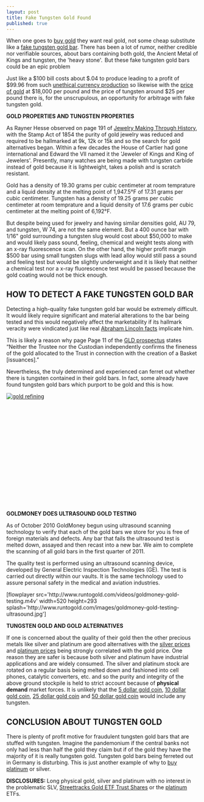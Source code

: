 ```yaml
---
layout: post
title: Fake Tungsten Gold Found
published: true
---
```

<p>When one goes to <a title="buy gold" href="http://www.runtogold.com/how-to-buy-gold-or-silver/" target="_blank">buy gold</a> they want real gold, not some cheap substitute like a <a title="fake tungsten gold bar" href="http://www.runtogold.com/2010/03/fake-tungsten-gold-found/" target="_blank">fake tungsten gold bar</a>.  There has been a lot of rumor, neither credible nor verifiable sources, about bars containing both gold, the Ancient Metal of Kings and tungsten, the 'heavy stone'.<img src="{{ site.baseurl }}/images/020310.jpg" border="0" alt="" width="1" height="1" /><img src="{{ site.baseurl }}/images/0203101.jpg" border="0" alt="" width="1" height="1" /> But these fake tungsten gold bars could be an epic problem</p>
<p>Just like a $100 bill costs about $.04 to produce leading to a profit of $99.96 from such <a title="ethics of money production" href="http://www.runtogold.com/theethicsofmoneyproductionbook" target="_blank">unethical currency production</a> so likewise with the <a title="price of gold" href="http://www.runtogold.com/metal-prices/gold-price-and-gold-prices/" target="_blank">price of gold</a> at $18,000 per pound and the price of tungsten around $25 per pound there is, for the unscrupulous, an opportunity for arbitrage with fake tungsten gold.</p>
<p><strong>GOLD PROPERTIES AND TUNGSTEN PROPERTIES</strong></p>
<p>As Rayner Hesse observed on page 191 of <a title="jewelry making through history" href="http://www.runtogold.com/jewelrymakingthroughhistorybook" target="_blank">Jewelry Making Through History</a>, with the Stamp Act of 1854 the purity of gold jewelry was reduced and required to be hallmarked at 9k, 12k or 15k and so the search for gold alternatives began.  Within a few decades the House of Cartier had gone international and Edward the VII named it the 'Jeweler of Kings and King of Jewelers'.  Presently, many watches are being made with tungsten carbide instead of gold because it is lightweight, takes a polish and is scratch resistant.</p>
<p>Gold has a density of 19.30 grams per cubic centimeter at room temprature and a liquid density at the melting point of 1,947.5°F of 17.31 grams per cubic centimeter.  Tungsten has a density of 19.25 grams per cubic centimeter at room temprature and a liquid density of 17.6 grams per cubic centimeter at the melting point of 6,192°F.</p>
<p>But despite being used for jewelry and having similar densities gold, AU 79, and tungsten, W 74, are not the same element.  But a 400 ounce bar with 1/16" gold surrounding a tungsten slug would cost about $50,000 to make and would likely pass sound, feeling, chemical and weight tests along with an x-ray fluorescence scan.  On the other hand, the higher profit margin $500 bar using small tungsten slugs with lead alloy would still pass a sound and feeling test but would be slightly underweight and it is likely that neither a chemical test nor a x-ray fluorescence test would be passed because the gold coating would not be thick enough.</p>
<h2><strong>HOW TO DETECT A FAKE TUNGSTEN GOLD BAR</strong></h2>
<p>Detecting a high-quality fake tungsten gold bar would be extremely difficult.  It would likely require significant and material alterations to the bar being tested and this would negatively affect the marketability if its hallmark veracity were vindicated just like real <a title="abraham lincoln facts" href="http://www.runtogold.com/2010/09/abraham-lincoln-reverenced-sociopath/" target="_blank">Abraham Lincoln facts</a> implicate him.</p>
<p>This is likely a reason why page Page 11 of the <a title="gld prospectus" href="http://www.runtogold.com/2008/12/a-problem-with-gld-and-slv-etfs/" target="_blank">GLD prospectus</a> states “Neither the Trustee nor the Custodian independently confirms the fineness of the gold allocated to the Trust in connection with the creation of a Basket [issuances].”</p>
<p>Nevertheless, the truly determined and experienced can ferret out whether there is tungsten contained in their gold bars.  In fact, some already have found tungsten gold bars which purport to be gold and this is how.</p>
<p><script src="http://www.runtogold.com/flowplayer/example/flowplayer-3.1.4.min.js"></script><!-- setup things like in the minimal setup --> <a id="player" style="display: block; width: 520px; height: 293px;" href="http://www.runtogold.com/videos/fake-tungsten-gold-bar.mp4"><!-- specify a splash image inside the container --><img src="{{ site.baseurl }}/images/gold-refining-1.jpg" alt="gold refining" /></a> <script type="text/javascript">// <![CDATA[<br />
     flowplayer("player", "http://www.runtogold.com/flowplayer/flowplayer-3.1.5.swf"); // ]]&gt;<br />
// ]]></script><strong> </strong></p>
<p><strong>GOLDMONEY DOES ULTRASOUND GOLD TESTING</strong></p>
<p>As of October 2010 GoldMoney begun using ultrasound scanning technology to verify that each of the gold bars we store for you is free of foreign materials and defects. Any bar that fails the ultrasound test is melted down, assayed and then recast into a new bar. We aim to complete the scanning of all gold bars in the first quarter of 2011.</p>
<p>The quality test is performed using an ultrasound scanning device, developed by General Electric Inspection Technologies (GE). The test is carried out directly within our vaults. It is the same technology used to assure personal safety in the medical and aviation industries.</p>
<p>[flowplayer src='http://www.runtogold.com/videos/goldmoney-gold-testing.m4v' width=520 height=293 splash='http://www.runtogold.com/images/goldmoney-gold-testing-ultrasound.jpg']</p>
<p><strong>TUNGSTEN GOLD AND GOLD ALTERNATIVES</strong></p>
<p>If one is concerned about the quality of their gold then the other precious metals like silver and platinum are good alternatives with the <a title="silver prices" href="http://www.runtogold.com/metal-prices/silver-price-and-silver-prices/" target="_blank">silver prices</a> and <a title="platinum prices" href="http://www.runtogold.com/metal-prices/platinum-price-and-platinum-prices/" target="_blank">platinum prices</a> being strongly correlated with the gold price.  One reason they are safer is because both silver and platinum have industrial applications and are widely consumed.  The silver and platinum stock are rotated on a regular basis being melted down and fashioned into cell phones, catalytic converters, etc. and so the purity and integrity of the above ground stockpile is held to strict account because of <strong>physical demand</strong> market forces. It is unlikely that the <a title="5 dollar gold coin" href="http://www.runtogold.com/how-to-buy-gold-or-silver/5-dollar-gold-coin-value-gold-coin-dealer/" target="_blank">5 dollar gold coin</a>, <a title="10 dollar gold coin" href="http://www.runtogold.com/how-to-buy-gold-or-silver/10-dollar-gold-coin-value-gold-coin-dealer/" target="_blank">10 dollar gold coin</a>, <a title="25 dollar gold coin" href="http://www.runtogold.com/how-to-buy-gold-or-silver/25-dollar-gold-coin-value-gold-coin-dealer/" target="_blank">25 dollar gold coin</a> and <a title="50 dollar gold coin" href="http://www.runtogold.com/how-to-buy-gold-or-silver/50-dollar-gold-coin-value-gold-coin-dealer/" target="_blank">50 dollar gold coin</a> would include any tungsten.</p>
<h2><strong>CONCLUSION ABOUT TUNGSTEN GOLD</strong></h2>
<p>There is plenty of profit motive for fraudulent tungsten gold bars that are stuffed with tungsten.  Imagine the pandemonium if the central banks not only had less than half the gold they claim but if of the gold they have the majority of it is really tungsten gold.  Tungsten gold bars being ferreted out in Germany is disturbing.  This is just another example of why to <a title="buy platinum" href="http://www.runtogold.com/2010/01/is-platinum-overvalued/" target="_blank">buy platinum</a> or silver.</p>
<p><strong>DISCLOSURES: </strong>Long physical gold, silver and platinum with no interest in the problematic SLV, <a title="gld etf" href="http://www.runtogold.com/2009/02/another-problem-with-the-gld-etf/" target="_blank">Streettracks Gold ETF Trust Shares</a> or the <a title="platinum" href="http://www.runtogold.com/2010/01/is-platinum-overvalued/" target="_blank">platinum</a> ETFs.</p>
